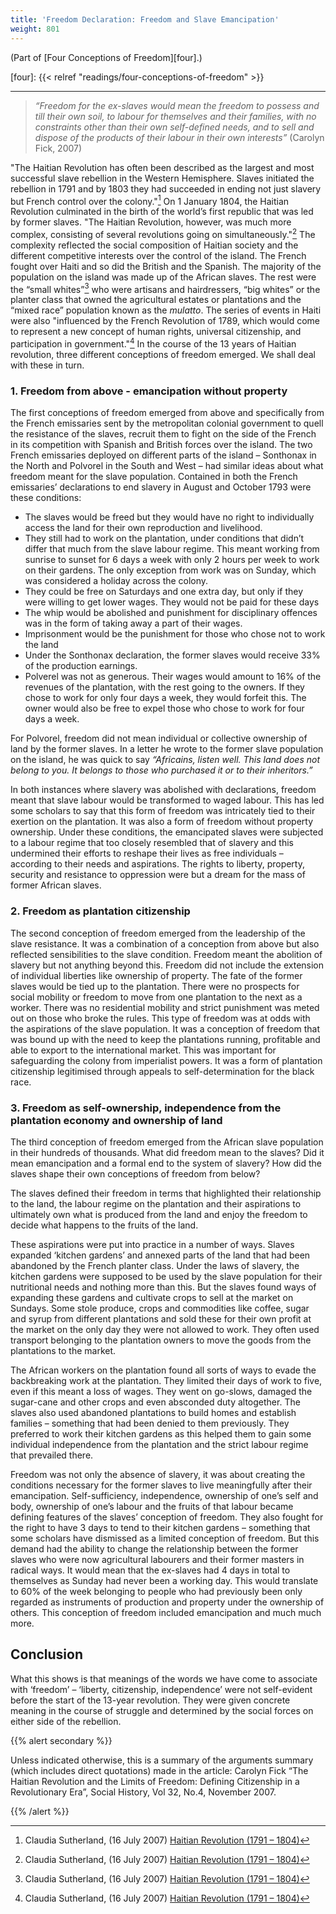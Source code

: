 ```yaml
---
title: 'Freedom Declaration: Freedom and Slave Emancipation'
weight: 801
---
```


(Part of [Four Conceptions of Freedom][four].)

[four]: {{< relref "readings/four-conceptions-of-freedom" >}}

----

> *“Freedom for the ex-slaves would mean the freedom to possess and till their
> own soil, to labour for themselves and their families, with no constraints
> other than their own self-defined needs, and to sell and dispose of the
> products of their labour in their own interests”* (Carolyn Fick, 2007)

"The Haitian Revolution has often been described as the largest and most
successful slave rebellion in the Western Hemisphere. Slaves initiated the
rebellion in 1791 and by 1803 they had succeeded in ending not just slavery but
French control over the colony."[^1] On 1 January 1804, the Haitian Revolution
culminated in the birth of the world’s first republic that was led by former
slaves. "The Haitian Revolution, however, was much more complex, consisting of
several revolutions going on simultaneously."[^1] The complexity reflected the
social composition of Haitian society and the different competitive interests
over the control of the island. The French fought over Haiti and so did the
British and the Spanish. The majority of the population on the island was made
up of the African slaves. The rest were the “small whites”[^1] who were artisans
and hairdressers, “big whites” or the planter class that owned the agricultural
estates or plantations and the “mixed race” population known as the *mulatto*.
The series of events in Haiti were also "influenced by the French Revolution
of 1789, which would come to represent a new concept of human rights, universal
citizenship, and participation in government."[^1] In the course of the 13 years of
Haitian revolution, three different conceptions of freedom emerged. We shall
deal with these in turn.

[^1]: Claudia Sutherland, (16 July 2007) [Haitian Revolution (1791 – 1804)](https://www.blackpast.org/global-african-history/haitian-revolution-1791-1804/)

### 1. Freedom from above - emancipation without property

The first conceptions of freedom emerged from above and specifically from the
French emissaries sent by the metropolitan colonial government to quell the
resistance of the slaves, recruit them to fight on the side of the French in
its competition with Spanish and British forces over the island. The two French
emissaries deployed on different parts of the island – Sonthonax in the North
and Polvorel in the South and West – had similar ideas about what freedom meant
for the slave population. Contained in both the French emissaries’ declarations
to end slavery in August and October 1793 were these conditions:

* The slaves would be freed but they would have no right to individually access
  the land for their own reproduction and livelihood.
* They still had to work on the plantation, under conditions that didn’t differ
  that much from the slave labour regime. This meant working from sunrise to
  sunset for 6 days a week with only 2 hours per week to work on their gardens.
  The only exception from work was on Sunday, which was considered a holiday
  across the colony.
* They could be free on Saturdays and one extra day, but only if they were
  willing to get lower wages. They would not be paid for these days
* The whip would be abolished and punishment for disciplinary offences was in
  the form of taking away a part of their wages.
* Imprisonment would be the punishment for those who chose not to work the land
* Under the Sonthonax declaration, the former slaves would receive 33% of the
  production earnings.
* Polverel was not as generous. Their wages would amount to 16% of the revenues
  of the plantation, with the rest going to the owners. If they chose to work
  for only four days a week, they would forfeit this. The owner would also be
  free to expel those who chose to work for four days a week.

For Polvorel, freedom did not mean individual or collective ownership of land
by the former slaves. In a letter he wrote to the former slave population on
the island, he was quick to say *“Africains, listen well. This land does not
belong to you. It belongs to those who purchased it or to their inheritors.”*

In both instances where slavery was abolished with declarations, freedom meant
that slave labour would be transformed to waged labour. This has led some
scholars to say that this form of freedom was intricately tied to their
exertion on the plantation. It was also a form of freedom without property
ownership. Under these conditions, the emancipated slaves were subjected to a
labour regime that too closely resembled that of slavery and this undermined
their efforts to reshape their lives as free individuals – according to their
needs and aspirations. The rights to liberty, property, security and resistance
to oppression were but a dream for the mass of former African slaves.

### 2. Freedom as plantation citizenship

The second conception of freedom emerged from the leadership of the slave
resistance. It was a combination of a conception from above but also reflected
sensibilities to the slave condition. Freedom meant the abolition of slavery
but not anything beyond this. Freedom did not include the extension of
individual liberties like ownership of property. The fate of the former slaves
would be tied up to the plantation. There were no prospects for social mobility
or freedom to move from one plantation to the next as a worker. There was no
residential mobility and strict punishment was meted out on those who broke the
rules. This type of freedom was at odds with the aspirations of the slave
population. It was a conception of freedom that was bound up with the need to
keep the plantations running, profitable and able to export to the
international market. This was important for safeguarding the colony from
imperialist powers. It was a form of plantation citizenship legitimised through
appeals to self-determination for the black race.

### 3. Freedom as self-ownership, independence from the plantation economy and ownership of land

The third conception of freedom emerged from the African slave population in
their hundreds of thousands. What did freedom mean to the slaves? Did it mean
emancipation and a formal end to the system of slavery? How did the slaves
shape their own conceptions of freedom from below?

The slaves defined their freedom in terms that highlighted their relationship
to the land, the labour regime on the plantation and their aspirations to
ultimately own what is produced from the land and enjoy the freedom to decide
what happens to the fruits of the land.

These aspirations were put into practice in a number of ways. Slaves expanded
‘kitchen gardens’ and annexed parts of the land that had been abandoned by the
French planter class. Under the laws of slavery, the kitchen gardens were
supposed to be used by the slave population for their nutritional needs and
nothing more than this. But the slaves found ways of expanding these gardens
and cultivate crops to sell at the market on Sundays. Some stole produce, crops
and commodities like coffee, sugar and syrup from different plantations and
sold these for their own profit at the market on the only day they were not
allowed to work. They often used transport belonging to the plantation owners
to move the goods from the plantations to the market.

The African workers on the plantation found all sorts of ways to evade the
backbreaking work at the plantation. They limited their days of work to five,
even if this meant a loss of wages. They went on go-slows, damaged the
sugar-cane and other crops and even absconded duty altogether. The slaves also
used abandoned plantations to build homes and establish families – something
that had been denied to them previously. They preferred to work their kitchen
gardens as this helped them to gain some individual independence from the
plantation and the strict labour regime that prevailed there.

Freedom was not only the absence of slavery, it was about creating the
conditions necessary for the former slaves to live meaningfully after their
emancipation. Self-sufficiency, independence, ownership of one’s self and body,
ownership of one’s labour and the fruits of that labour became defining
features of the slaves’ conception of freedom. They also fought for the right
to have 3 days to tend to their kitchen gardens – something that some scholars
have dismissed as a limited conception of freedom. But this demand had the
ability to change the relationship between the former slaves who were now
agricultural labourers and their former masters in radical ways. It would mean
that the ex-slaves had 4 days in total to themselves as Sunday had never been a
working day. This would translate to 60% of the week belonging to people who
had previously been only regarded as instruments of production and property
under the ownership of others. This conception of freedom included emancipation
and much much more.

## Conclusion

What this shows is that meanings of the words we have come to associate with
‘freedom’ – ‘liberty, citizenship, independence’ were not self-evident before
the start of the 13-year revolution. They were given concrete meaning in the
course of struggle and determined by the social forces on either side of the
rebellion.

{{% alert secondary %}}

Unless indicated otherwise, this is a summary of the arguments summary
(which includes direct quotations) made in the article:
Carolyn Fick “The Haitian Revolution and the Limits of Freedom: Defining
Citizenship in a Revolutionary Era”, Social History, Vol 32, No.4, November 2007.

{{% /alert %}}
